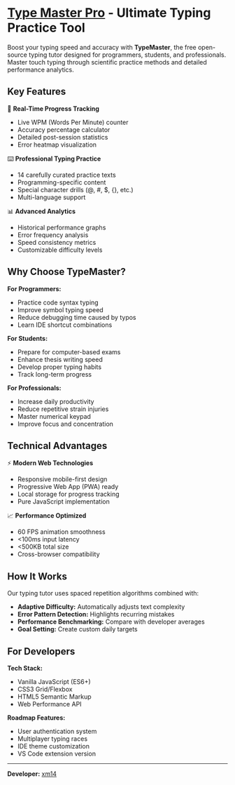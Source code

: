 # [Type Master Pro](https://xm14.github.io/TypeMasterPro) - Ultimate Typing Practice Tool

Boost your typing speed and accuracy with **TypeMaster**, the free open-source typing tutor designed for programmers, students, and professionals. Master touch typing through scientific practice methods and detailed performance analytics.

## Key Features

🚀 **Real-Time Progress Tracking**
- Live WPM (Words Per Minute) counter
- Accuracy percentage calculator
- Detailed post-session statistics
- Error heatmap visualization

⌨️ **Professional Typing Practice**
- 14 carefully curated practice texts
- Programming-specific content
- Special character drills (@, #, $, {}, etc.)
- Multi-language support

📊 **Advanced Analytics**
- Historical performance graphs
- Error frequency analysis
- Speed consistency metrics
- Customizable difficulty levels

## Why Choose TypeMaster?

**For Programmers:**
- Practice code syntax typing
- Improve symbol typing speed
- Reduce debugging time caused by typos
- Learn IDE shortcut combinations

**For Students:**
- Prepare for computer-based exams
- Enhance thesis writing speed
- Develop proper typing habits
- Track long-term progress

**For Professionals:**
- Increase daily productivity
- Reduce repetitive strain injuries
- Master numerical keypad
- Improve focus and concentration

## Technical Advantages

⚡ **Modern Web Technologies**
- Responsive mobile-first design
- Progressive Web App (PWA) ready
- Local storage for progress tracking
- Pure JavaScript implementation

📈 **Performance Optimized**
- 60 FPS animation smoothness
- <100ms input latency
- <500KB total size
- Cross-browser compatibility

## How It Works

Our typing tutor uses spaced repetition algorithms combined with:
- **Adaptive Difficulty:** Automatically adjusts text complexity
- **Error Pattern Detection:** Highlights recurring mistakes
- **Performance Benchmarking:** Compare with developer averages
- **Goal Setting:** Create custom daily targets

## For Developers

**Tech Stack:**
- Vanilla JavaScript (ES6+)
- CSS3 Grid/Flexbox
- HTML5 Semantic Markup
- Web Performance API

**Roadmap Features:**
- User authentication system
- Multiplayer typing races
- IDE theme customization
- VS Code extension version

---

**Developer:** [xm14](https://github.com/xm14)
